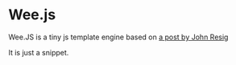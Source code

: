 Wee.js
===

Wee.JS is a tiny js template engine based on [a post by John Resig](http://ejohn.org/blog/javascript-micro-templating/)

It is just a snippet.